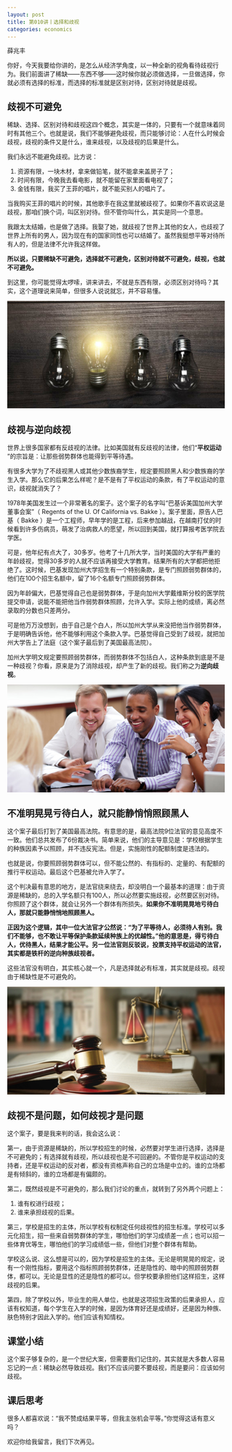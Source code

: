 ```yaml
---
layout: post
title: 第010讲丨选择和歧视
categories: economics
---
```


薛兆丰

你好，今天我要给你讲的，是怎么从经济学角度，以一种全新的视角看待歧视行为。我们前面讲了稀缺——东西不够——这时候你就必须做选择，一旦做选择，你就必须有选择的标准，而选择的标准就是区别对待，区别对待就是歧视。

## 歧视不可避免

稀缺、选择、区别对待和歧视这四个概念，其实是一体的，只要有一个就意味着同时有其他三个。也就是说，我们不能够避免歧视，而只能够讨论：人在什么时候会歧视，歧视的条件又是什么，谁来歧视，以及歧视的后果是什么。

我们永远不能避免歧视。比方说：

1. 资源有限，一块木材，拿来做铅笔，就不能拿来盖房子了；
2. 时间有限，今晚我去看电影，就不能留在家里面看电视了；
3. 金钱有限，我买了王菲的唱片，就不能买别人的唱片了。

当我购买王菲的唱片的时候，其他歌手在我这里就被歧视了。如果你不喜欢说这是歧视，那咱们换个词，叫区别对待。但不管你叫什么，其实是同一个意思。

我跟太太结婚，也是做了选择。我娶了她，就歧视了世界上其他的女人，也歧视了世界上所有的男人，因为现在有的国家同性也可以结婚了。虽然我挺想平等对待所有人的，但是法律不允许我这样做。

**所以说，只要稀缺不可避免，选择就不可避免，区别对待就不可避免，歧视，也就不可避免。**

到这里，你可能觉得太啰嗦，讲来讲去，不就是东西有限，必须区别对待吗？其实，这个道理说来简单，但很多人说说就忘，并不容易懂。

![](/assets/economics/images/2017/03/07/a.png)

## 歧视与逆向歧视

世界上很多国家都有反歧视的法律。比如美国就有反歧视的法律，他们“**平权运动** ”的宗旨是：让那些弱势群体也能得到平等待遇。

有很多大学为了不歧视黑人或其他少数族裔学生，规定要照顾黑人和少数族裔的学生入学。那么它的后果怎么样呢？是不是有了平权运动的条款，有了平权运动的意识，歧视就消失了？

1978年美国发生过一个非常著名的案子。这个案子的名字叫“巴基诉美国加州大学董事会案”（ Regents of the U. Of California vs. Bakke ）。案子里面，原告人巴基（ Bakke ）是一个工程师，早年学的是工程，后来参加越战，在越南打仗的时候看到许多伤病员，萌发了治病救人的愿望，所以回到美国，就打算报考医学院去学医。

可是，他年纪有点大了，30多岁。他考了十几所大学，当时美国的大学有严重的年龄歧视，觉得30多岁的人就不应该再接受大学教育。结果所有的大学都把他拒绝了。这时候，巴基发现加州大学招生有一个特别条款，是专门照顾弱势群体的，他们在100个招生名额中，留了16个名额专门照顾弱势群体。

因为年龄偏大，巴基觉得自己也是弱势群体，于是向加州大学戴维斯分校的医学院提交申请，说能不能把他当作弱势群体照顾，允许入学。实际上他的成绩，离必然录取的分数也只差两分。

可是他万万没想到，由于自己是个白人，所以加州大学从来没把他当作弱势群体，于是明确告诉他，他不能够利用这个条款入学。巴基觉得自己受到了歧视，就把加州大学告上了法庭（这个案子最后到了美国最高法院）。

加州大学明文规定要照顾弱势群体，而弱势群体不包括白人，这种条款到底是不是一种歧视？你看，原来是为了消除歧视，却产生了新的歧视。我们称之为**逆向歧视**。

![](/assets/economics/images/2017/03/07/b.png)

## 不准明晃晃亏待白人，就只能静悄悄照顾黑人

这个案子最后打到了美国最高法院。有意思的是，最高法院9位法官的意见高度不一致。他们总共发布了6份裁决书。简单来说，他们的主导意见是：学校根据学生的种族因素予以照顾，并不违反宪法。但是，实施刚性的配额制度是违法的。

也就是说，你要照顾弱势群体可以，但不能公然的、有指标的、定量的、有配额的推行平权运动。最后这个巴基被允许入学了。

这个判决最有意思的地方，是法官绕来绕去，却没明白一个最基本的道理：由于资源是稀缺的，总的入学名额只有100人，所以必然要实施歧视，必然要区别对待。你照顾了这个群体，就会让另外一个群体有所损失。**如果你不准明晃晃地亏待白人，那就只能静悄悄地照顾黑人。**

**正因为这个逻辑，其中一位大法官才公然说：“为了平等待人，必须待人有别。我们不能够，也不敢让平等保护条款延续种族上的优越性。”他的意思是，得亏待白人，优待黑人，结果才能公平。另一位法官则反驳说，投票支持平权运动的法官，其实都是铁杆的逆向种族歧视者。**

这些法官没有明白，其实核心就一个，凡是选择就必有标准，其实就是歧视。歧视由于稀缺性是不可避免的。

![](/assets/economics/images/2017/03/07/c.png)


## 歧视不是问题，如何歧视才是问题

这个案子，要是我来判的话，我会这么说：

第一，由于资源是稀缺的，所以学校招生的时候，必然要对学生进行选择，选择是不可避免的；有选择就有歧视，所以歧视也是不可回避的。不管你是平权运动的支持者，还是平权运动的反对者，都没有资格声称自己的立场是中立的。谁的立场都是有倾斜的，谁的立场都是有偏颇的。

第二，既然歧视是不可避免的，那么我们讨论的重点，就转到了另外两个问题上：

1. 谁有权进行歧视；
2. 谁来承担歧视的后果。

第三，学校是招生的主体，所以学校有权制定任何歧视性的招生标准。学校可以多元化招生，招一些来自弱势群体的学生，哪怕他们的学习成绩差一点；也可以招一些体育优等生，哪怕他们的学习成绩低一些，但他们对整个群体有帮助。

学校这么说、这么想是可以的，因为学校是招生的主体。无论是明晃晃的规定，说有一个刚性指标，要用这个指标照顾弱势群体，还是隐性的、暗中的照顾弱势群体，都可以。无论是显性的还是隐性的都可以。但学校要承担他们这样招生，这样歧视的后果。

第四，除了学校以外，毕业生的用人单位，也就是这项招生政策的后果承担人，应该有权知道，每个学生在入学的时候，是因为体育好还是成绩好，还是因为种族、肤色特别才因此入学的。他们应该有知情权。

## 课堂小结

这个案子够复杂的，是一个世纪大案，但需要我们记住的，其实就是大多数人容易忘记的一点：稀缺必然导致歧视。我们不应该问要不要歧视，而是要问：应该如何歧视。

## 课后思考

很多人都喜欢说：“我不赞成结果平等，但我主张机会平等。”你觉得这话有意义吗？

欢迎你给我留言，我们下次再见。